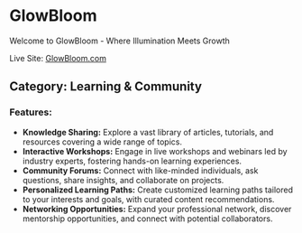 # GlowBloom

Welcome to GlowBloom - Where Illumination Meets Growth

Live Site: [GlowBloom.com](https://glowbloom-project.web.app/)

## Category: Learning & Community

### Features:
- **Knowledge Sharing:** Explore a vast library of articles, tutorials, and resources covering a wide range of topics.
- **Interactive Workshops:** Engage in live workshops and webinars led by industry experts, fostering hands-on learning experiences.
- **Community Forums:** Connect with like-minded individuals, ask questions, share insights, and collaborate on projects.
- **Personalized Learning Paths:** Create customized learning paths tailored to your interests and goals, with curated content recommendations.
- **Networking Opportunities:** Expand your professional network, discover mentorship opportunities, and connect with potential collaborators.


